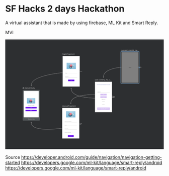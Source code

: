 # SF Hacks 2 days Hackathon

A virtual assistant that is made by using firebase, ML Kit and Smart Reply. 

MVI

![Test Image 1](mvl.png)


Source
https://developer.android.com/guide/navigation/navigation-getting-started
https://developers.google.com/ml-kit/language/smart-reply/android
https://developers.google.com/ml-kit/language/smart-reply/android
